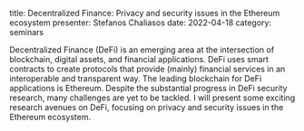 title: Decentralized Finance: Privacy and security issues in the Ethereum ecosystem
presenter: Stefanos Chaliasos
date: 2022-04-18
category: seminars

Decentralized Finance (DeFi) is an emerging area at the intersection of blockchain, digital assets, and financial applications. DeFi uses smart contracts to create protocols that provide (mainly) financial services in an interoperable and transparent way. The leading blockchain for DeFi applications is Ethereum. Despite the substantial progress in DeFi security research, many challenges are yet to be tackled. I will present some exciting research avenues on DeFi, focusing on privacy and security issues in the Ethereum ecosystem.
